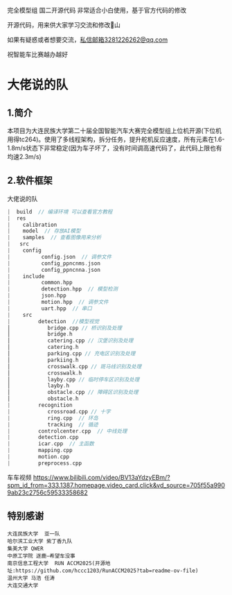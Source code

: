 完全模型组 国二开源代码 非常适合小白使用，基于官方代码的修改

开源代码，用来供大家学习交流和修改🦁山

如果有疑惑或者想要交流，私信邮箱3281226262@qq.com

祝智能车比赛越办越好

# 大佬说的队

## 1.简介

本项目为大连民族大学第二十届全国智能汽车大赛完全模型组上位机开源(下位机用得tc264)。使用了多线程架构，拆分任务，提升舵机反应速度，所有元素在1.6-1.8m/s状态下非常稳定(因为车子坏了，没有时间调高速代码了，此代码上限也有均速2.3m/s)

## 2.软件框架

大佬说的队

```c
|  build  // 编译环境 可以查看官方教程  
|  res
|    calibration
|    model  // 存放AI模型
|    samples  // 查看图像用来分析
|   src
|    config
|          config.json  // 调参文件
|          config_ppncnms.json
|          config_ppncnna.json
|    include
|          common.hpp
|          detection.hpp  // 模型检测
|          json.hpp
|          motion.hpp  // 调参文件
|          uart.hpp  // 串口
|    src  
|         detection  //模型视觉
│            bridge.cpp // 桥识别及处理
│            bridge.h
│            catering.cpp // 汉堡识别及处理
│            catering.h
│            parking.cpp // 充电区识别及处理
│            parkiing.h
│            crosswalk.cpp // 斑马线识别及处理
│            crosswalk.h
│            layby.cpp // 临时停车区识别及处理
│            layby.h
│            obstacle.cpp // 障碍区识别及处理
│            obstacle.h
|         recognition
|            crossroad.cpp // 十字
|            ring.cpp  // 环岛
|            tracking  // 循迹
|         controlcenter.cpp  // 中线处理
|         detection.cpp
|         icar.cpp  // 主函数
|         mapping.cpp
|         motion.cpp
|         preprocess.cpp
```

车车视频
  https://www.bilibili.com/video/BV13aYdzyEBm/?spm_id_from=333.1387.homepage.video_card.click&vd_source=705f55a9909ab23c2756c59533358682

## 特别感谢
    大连民族大学  亚一队
    哈尔滨工业大学 紫丁香九队
    集美大学 QWER
    中原工学院 逐鹿—希望车没事
    南京信息工程大学  RUN ACCM2025(开源地址:https://github.com/hccc1203/RunACCM2025?tab=readme-ov-file)
    温州大学 马浩 任涛
    大连交通大学
